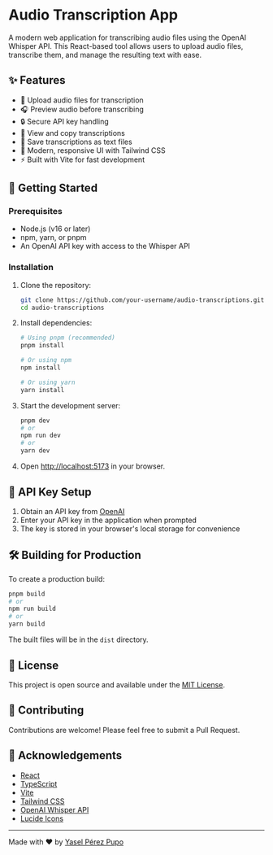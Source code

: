 # Audio Transcription App

A modern web application for transcribing audio files using the OpenAI Whisper API. This React-based tool allows users to upload audio files, transcribe them, and manage the resulting text with ease.

## ✨ Features

- 🎤 Upload audio files for transcription
- 🎧 Preview audio before transcribing
- 🔒 Secure API key handling
- 📝 View and copy transcriptions
- 💾 Save transcriptions as text files
- 🎨 Modern, responsive UI with Tailwind CSS
- ⚡ Built with Vite for fast development

## 🚀 Getting Started

### Prerequisites

- Node.js (v16 or later)
- npm, yarn, or pnpm
- An OpenAI API key with access to the Whisper API

### Installation

1. Clone the repository:
   ```bash
   git clone https://github.com/your-username/audio-transcriptions.git
   cd audio-transcriptions
   ```

2. Install dependencies:
   ```bash
   # Using pnpm (recommended)
   pnpm install
   
   # Or using npm
   npm install
   
   # Or using yarn
   yarn install
   ```

3. Start the development server:
   ```bash
   pnpm dev
   # or
   npm run dev
   # or
   yarn dev
   ```

4. Open [http://localhost:5173](http://localhost:5173) in your browser.

## 🔑 API Key Setup

1. Obtain an API key from [OpenAI](https://platform.openai.com/account/api-keys)
2. Enter your API key in the application when prompted
3. The key is stored in your browser's local storage for convenience

## 🛠️ Building for Production

To create a production build:

```bash
pnpm build
# or
npm run build
# or
yarn build
```

The built files will be in the `dist` directory.

## 📝 License

This project is open source and available under the [MIT License](LICENSE).

## 🤝 Contributing

Contributions are welcome! Please feel free to submit a Pull Request.

## 📄 Acknowledgements

- [React](https://reactjs.org/)
- [TypeScript](https://www.typescriptlang.org/)
- [Vite](https://vitejs.dev/)
- [Tailwind CSS](https://tailwindcss.com/)
- [OpenAI Whisper API](https://openai.com/research/whisper)
- [Lucide Icons](https://lucide.dev/)

---

Made with ❤️ by [Yasel Pérez Pupo](https://github.com/YPPupo)
